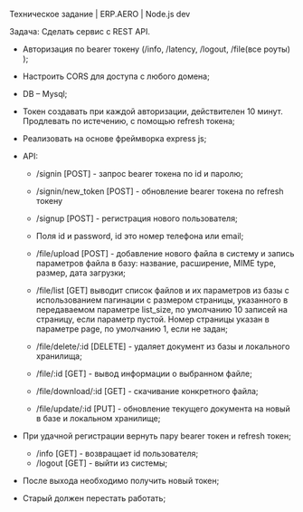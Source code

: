 Техническое задание | ERP.AERO | Node.js dev

Задача:
Сделать сервис с REST API.
- Авторизация по bearer токену (/info, /latency, /logout, /file(все роуты) );
- Настроить CORS для доступа с любого домена;
- DB – Mysql;
- Токен создавать при каждой авторизации, действителен 10 минут. Продлевать по
истечению, с помощью refresh токена;
- Реализовать на основе фреймворка express js;
- API:
    - /signin [POST] - запрос bearer токена по id и паролю;
    - /signin/new_token [POST] - обновление bearer токена по refresh токену
    - /signup [POST] - регистрация нового пользователя;
    - Поля id и password, id это номер телефона или email;

    - /file/upload [POST] - добавление нового файла в систему и запись
    параметров файла в базу: название, расширение, MIME type, размер, дата
    загрузки;
    - /file/list [GET] выводит список файлов и их параметров из базы с
    использованием пагинации с размером страницы, указанного в
    передаваемом параметре list_size, по умолчанию 10 записей на страницу, если параметр пустой. Номер страницы указан в параметре page, по умолчанию 1, если не задан;
    - /file/delete/:id [DELETE] - удаляет документ из базы и локального
    хранилища;
    - /file/:id [GET] - вывод информации о выбранном файле;
    - /file/download/:id [GET] - скачивание конкретного файла;
    - /file/update/:id [PUT] - обновление текущего документа на новый в базе и локальном хранилище;

- При удачной регистрации вернуть пару bearer токен и refresh токен;
    - /info [GET] - возвращает id пользователя;
    - /logout [GET] - выйти из системы;
- После выхода необходимо получить новый токен;
- Старый должен перестать работать;